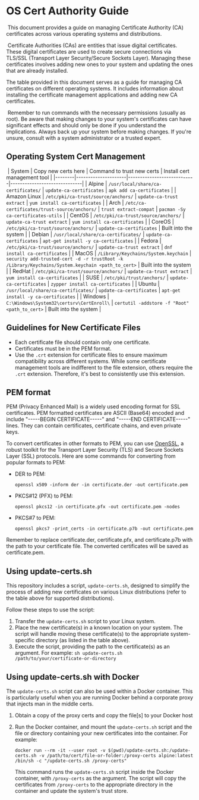 # OS Cert Authority Guide
​
This document provides a guide on managing Certificate Authority (CA) certificates across various operating systems and distributions.

​
Certificate Authorities (CAs) are entities that issue digital certificates. These digital certificates are used to create secure connections via TLS/SSL (Transport Layer Security/Secure Sockets Layer). Managing these certificates involves adding new ones to your system and updating the ones that are already installed.
​

The table provided in this document serves as a guide for managing CA certificates on different operating systems. It includes information about installing the certificate management applications and adding new CA certificates.

​
Remember to run commands with the necessary permissions (usually as root). Be aware that making changes to your system's certificates can have significant effects and should only be done if you understand the implications. Always back up your system before making changes. If you're unsure, consult with a system administrator or a trusted expert.
​
​
## Operating System Cert Management
​
| System | Copy new certs here | Command to trust new certs | Install cert management tool |
|--------|---------------------|----------------------------|------------------------------|
| Alpine | `/usr/local/share/ca-certificates/` | `update-ca-certificates` | `apk add ca-certificates` |
| Amazon Linux | `/etc/pki/ca-trust/source/anchors/` | `update-ca-trust extract` | `yum install ca-certificates` |
| Arch | `/etc/ca-certificates/trust-source/anchors/` | `trust extract-compat` | `pacman -Sy ca-certificates-utils` |
| CentOS | `/etc/pki/ca-trust/source/anchors/` | `update-ca-trust extract` | `yum install ca-certificates` |
| CoreOS | `/etc/pki/ca-trust/source/anchors/` | `update-ca-certificates` | Built into the system |
| Debian | `/usr/local/share/ca-certificates/` | `update-ca-certificates` | `apt-get install -y ca-certificates` |
| Fedora | `/etc/pki/ca-trust/source/anchors/` | `update-ca-trust extract` | `dnf install ca-certificates` |
| MacOS | `/Library/Keychains/System.keychain` | `security add-trusted-cert -d -r trustRoot -k /Library/Keychains/System.keychain <path_to_cert>` | Built into the system |
| RedHat | `/etc/pki/ca-trust/source/anchors/` | `update-ca-trust extract` | `yum install ca-certificates` |
| SUSE | `/etc/pki/trust/anchors/` | `update-ca-certificates` | `zypper install ca-certificates` |
| Ubuntu | `/usr/local/share/ca-certificates/` | `update-ca-certificates` | `apt-get install -y ca-certificates` |
| Windows | `C:\Windows\System32\certsrv\CertEnroll\` | `certutil -addstore -f "Root" <path_to_cert>` | Built into the system |

## Guidelines for New Certificate Files

- Each certificate file should contain only one certificate.
- Certificates must be in the PEM format.
- Use the `.crt` extension for certificate files to ensure maximum compatibility across different systems. While some certificate management tools are indifferent to the file extension, others require the `.crt` extension. Therefore, it's best to consistently use this extension.

## PEM format

PEM (Privacy Enhanced Mail) is a widely used encoding format for SSL certificates. PEM formatted certificates are ASCII (Base64) encoded and include "-----BEGIN CERTIFICATE-----" and "-----END CERTIFICATE-----" lines. They can contain certificates, certificate chains, and even private keys.

To convert certificates in other formats to PEM, you can use [OpenSSL](https://www.openssl.org/), a robust toolkit for the Transport Layer Security (TLS) and Secure Sockets Layer (SSL) protocols. Here are some commands for converting from popular formats to PEM:

- DER to PEM:
    ```
    openssl x509 -inform der -in certificate.der -out certificate.pem
    ```

- PKCS#12 (PFX) to PEM:
    ```
    openssl pkcs12 -in certificate.pfx -out certificate.pem -nodes
    ```

- PKCS#7 to PEM:
    ```
    openssl pkcs7 -print_certs -in certificate.p7b -out certificate.pem
    ```

Remember to replace certificate.der, certificate.pfx, and certificate.p7b with the path to your certificate file. The converted certificates will be saved as certificate.pem.

## Using update-certs.sh

This repository includes a script, `update-certs.sh`, designed to simplify the process of adding new certificates on various Linux distributions (refer to the table above for supported distributions).

Follow these steps to use the script:

1. Transfer the `update-certs.sh` script to your Linux system.
2. Place the new certificate(s) in a known location on your system. The script will handle moving these certificate(s) to the appropriate system-specific directory (as listed in the table above).
3. Execute the script, providing the path to the certificate(s) as an argument. For example: `sh update-certs.sh /path/to/your/certificate-or-directory`

## Using update-certs.sh with Docker

The `update-certs.sh` script can also be used within a Docker container. This is particularly useful when you are running Docker behind a corporate proxy that injects man in the middle certs.

1. Obtain a copy of the proxy certs and copy the file[s] to your Docker host
1. Run the Docker container, and mount the `update-certs.sh` script and the file or directory containing your new certificates into the container. For example:

    ```shell
    docker run --rm -it --user root -v $(pwd)/update-certs.sh:/update-certs.sh -v /path/to/cert/file-or-folder:/proxy-certs alpine:latest /bin/sh -c "/update-certs.sh /proxy-certs"
    ```

    This command runs the `update-certs.sh` script inside the Docker container, with `/proxy-certs` as the argument. The script will copy the certificates from `/proxy-certs` to the appropriate directory in the container and update the system's trust store.
